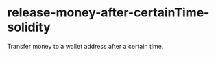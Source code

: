 # release-money-after-certainTime-solidity
Transfer money to a wallet address after a certain time.
